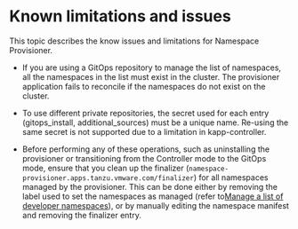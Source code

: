 # Known limitations and issues

This topic describes the know issues and limitations for Namespace Provisioner.

- If you are using a GitOps repository to manage the list of namespaces, all the namespaces in the list must exist in the cluster. The provisioner application fails to reconcile if the namespaces do not exist on the cluster.

- To use different private repositories, the secret used for each entry (gitops_install, additional_sources) must be a unique name. Re-using the same secret is not supported due to a limitation in kapp-controller.

- Before performing any of these operations, such as uninstalling the provisioner or transitioning from the Controller mode to the GitOps mode, ensure that you clean up the finalizer (`namespace-provisioner.apps.tanzu.vmware.com/finalizer`) for all namespaces managed by the provisioner. This can be done either by removing the label used to set the namespaces as managed (refer to[Manage a list of developer namespaces](provision-developer-ns.hbs.md)), or by manually editing the namespace manifest and removing the finalizer entry.
